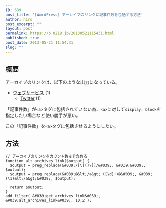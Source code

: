 ```yaml
---
ID: 639
post_title: '[WordPress] アーカイブのリンクに記事件数を包括する方法'
author: hiro
post_excerpt: ""
layout: post
permalink: https://b.0218.jp/20130521115431.html
published: true
post_date: 2013-05-21 11:54:31
slug: ""
---
```

<!--more-->

## 概要
アーカイブのリンクは、以下のような出力になっている。

<div class="sandbox">
<ul>
<li><a href="#">ウェブサービス</a> (1)
 <ul class="children">
  <li><a href="#">Twitter</a> (1)
 </ul>
</li>
</ul>
</div>

「記事件数」が`<a>`タグに包括されていない為、`<a>`に対して`display: block`を指定したい場合など使い勝手が悪い。

この「記事件数」を`<a>`タグに包括させるようにしたい。

## 方法

```language-php
// アーカイブのリンクをカウント数まで含める
function alt_archives_link($output) {
  $output = preg_replace(&#039;/[\[()\]]/&#039;, &#039;&#039;, $output);
  $output = preg_replace(&#039;@&lt;/a&gt; ([\d]+)@&#039;, &#039;(\1)&lt;/a&gt;&#039;, $output);

  return $output;
}
add_filter( &#039;get_archives_link&#039;, &#039;alt_archives_link&#039;, 10,2 );
```
